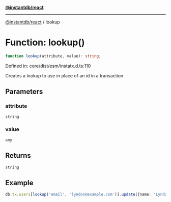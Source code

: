 [**@instantdb/react**](../README.md)

***

[@instantdb/react](../packages.md) / lookup

# Function: lookup()

```ts
function lookup(attribute, value): string;
```

Defined in: core/dist/esm/instatx.d.ts:110

Creates a lookup to use in place of an id in a transaction

## Parameters

### attribute

`string`

### value

`any`

## Returns

`string`

## Example

```ts
db.tx.users[lookup('email', 'lyndon@example.com')].update({name: 'Lyndon'})
```

